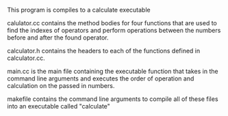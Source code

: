This program is compiles to a calculate executable

calulator.cc contains the method bodies for four functions that are
used to find the indexes of operators and perform operations between
the numbers before and after the found operator.

calculator.h contains the headers to each of the functions defined in
calculator.cc. 

main.cc is the main file containing the executable function that takes
in the command line arguments and executes the order of operation and 
calculation on the passed in numbers.

makefile contains the command line arguments to compile all of these
files into an executable called "calculate"